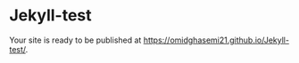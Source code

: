 # Jekyll-test

Your site is ready to be published at https://omidghasemi21.github.io/Jekyll-test/.

